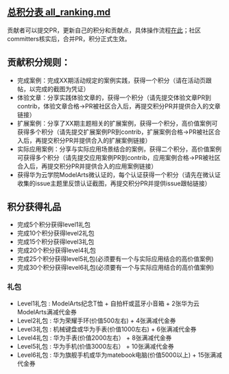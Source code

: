 ##  [总积分表 all_ranking.md](https://github.com/huaweicloud/ModelArts-Lab/blob/master/merit_rank/all_ranking.md)

贡献者可以提交PR，更新自己的积分和贡献点，具体操作流程[在此](https://github.com/huaweicloud/ModelArts-Lab/wiki/Pull-Requests-%E6%9B%B4%E6%96%B0%E7%A7%AF%E5%88%86)；社区committers核实后，合并PR，积分正式生效。

## 贡献积分规则：
* 完成案例：完成XX期活动规定的案例实践，获得一个积分（请在活动页跟帖，以完成的截图为凭证）
* 体验文章：分享实践体验文章的，获得一个积分（请先提交体验文章PR到contrib，体验文章合格->PR被社区合入后，再提交积分PR并提供合入的文章链接）
* 扩展案例：分享了XX期主题相关的扩展案例，获得一个积分，高价值案例可获得多个积分（请先提交扩展案例PR到contrib，扩展案例合格->PR被社区合入后，再提交积分PR并提供合入的扩展案例链接）
* 实际应用案例：分享与实际应用场景结合的案例，获得二个积分，高价值案例可获得多个积分（请先提交应用案例PR到contrib，应用案例合格->PR被社区合入后，再提交积分PR并提供合入的应用案例链接）
* 获得华为云学院ModelArts微认证的，每个认证获得一个积分（请先在微认证收集的issue主题里反馈认证截图，再提交积分PR并提供issue跟帖链接）

## 积分获得礼品
* 完成5个积分获得level1礼包
* 完成10个积分获得level2礼包
* 完成15个积分获得level3礼包
* 完成20个积分获得level4礼包  
* 完成25个积分获得level5礼包(必须要有一个与实际应用结合的高价值案例) 
* 完成30个积分获得level6礼包(必须要有一个与实际应用结合的高价值案例) 

### 礼包
* Level1礼包 : ModelArts纪念T恤 + 自拍杆或蓝牙小音箱 + 2张华为云ModelArts满减代金券            
* Level2礼包 : 华为荣耀手环(价值500左右) + 4张满减代金券
* Level3礼包 : 机械键盘或华为手表(价值1000左右) + 6张满减代金券
* Level4礼包 : 华为手表(价值2000左右） + 8张满减代金券
* Level5礼包 : 华为手机(价值3000左右） + 10张满减代金券
* Level6礼包 : 华为旗舰手机或华为matebook电脑(价值5000以上) + 15张满减代金券

